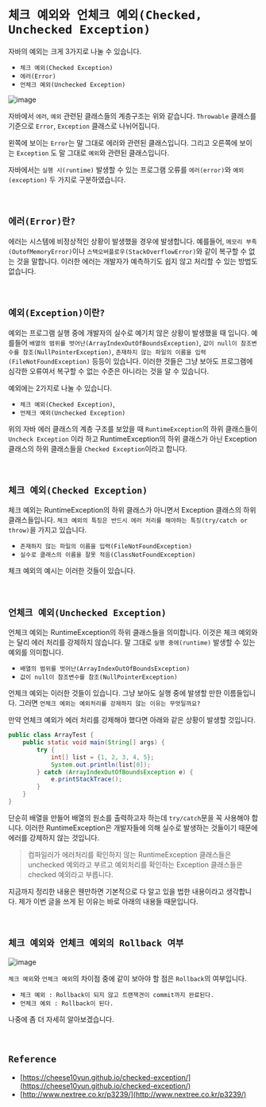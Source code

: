 # `체크 예외와 언체크 예외(Checked, Unchecked Exception)`

자바의 예외는 크게 3가지로 나눌 수 있습니다. 

- `체크 예외(Checked Exception)`
- `에러(Error)`
- `언체크 예외(Unchecked Exception)`

![image](https://user-images.githubusercontent.com/45676906/105691109-2cda9400-5f40-11eb-9003-a14873c2eaf2.png)

자바에서 `에러`, `예외` 관련된 클래스들의 계층구조는 위와 같습니다. `Throwable` 클래스를 기준으로 `Error`, `Exception` 클래스로 나뉘어집니다. 

왼쪽에 보이는 `Error`는 말 그대로 에러와 관련된 클래스입니다. 그리고 오른쪽에 보이는 `Exception` 도 말 그대로 `예외`와 관련된 클래스입니다.

자바에서는 `실행 시(runtime)` 발생할 수 있는 프로그램 오류를 `에러(error)`와 `예외(exception)` 두 가지로 구분하였습니다. 

<br>

## `에러(Error)란?`

에러는 시스템에 비정상적인 상황이 발생했을 경우에 발생합니다. 예를들어, `메모리 부족(OutofMemoryError)`이나 `스택오버플로우(StackOverflowError)`와 같이 복구할 수 없는 것을 말합니다. 
이러한 에러는 개발자가 예측하기도 쉽지 않고 처리할 수 있는 방법도 없습니다. 

<br>

## `예외(Exception)이란?`

예외는 프로그램 실행 중에 개발자의 실수로 예기치 않은 상황이 발생했을 때 입니다. 예를들어 `배열의 범위를 벗어난(ArrayIndexOutOfBoundsException)`, `값이 null이 참조변수를 참조(NullPointerException)`,
`존재하지 않는 파일의 이름을 입력(FileNotFoundException)` 등등이 있습니다. 이러한 것들은 그냥 보아도 프로그램에 심각한 오류여서 복구할 수 없는 수준은 아니라는 것을 알 수 있습니다. 

예외에는 2가지로 나눌 수 있습니다.

- `체크 예외(Checked Exception)`, 
- `언체크 예외(Unchecked Exception)`
   
위의 자바 에러 클래스의 계층 구조를 보았을 때 `RuntimeException`의 하위 클래스들이 `Uncheck Exception` 이라 하고 RuntimeException의 하위 클래스가 아닌 Exception 클래스의 하위 클래스들을 `Checked Exception`이라고 합니다. 

<br>

## `체크 예외(Checked Exception)`

체크 예외는 RuntimeException의 하위 클래스가 아니면서 Exception 클래스의 하위 클래스들입니다. `체크 예외의 특징은 반드시 에러 처리를 해야하는 특징(try/catch or throw)`을 가지고 있습니다. 

- `존재하지 않는 파일의 이름을 입력(FileNotFoundException)`
- `실수로 클래스의 이름을 잘못 적음(ClassNotFoundException)`

체크 예외의 예시는 이러한 것들이 있습니다. 

<br>

## `언체크 예외(Unchecked Exception)`

언체크 예외는 RuntimeException의 하위 클래스들을 의미합니다. 이것은 체크 예외와는 달리 에러 처리를 강제하지 않습니다. 
말 그대로 `실행 중에(runtime)` 발생할 수 있는 예외를 의미합니다. 

- `배열의 범위를 벗어난(ArrayIndexOutOfBoundsException)`
- `값이 null이 참조변수를 참조(NullPointerException)`

언체크 예외는 이러한 것들이 있습니다. 그냥 보아도 실행 중에 발생할 만한 이름들입니다. 그러면 `언체크 예외는 예외처리를 강제하지 않는 이유는 무엇일까요?`

만약 언체크 예외가 에러 처리를 강제해야 했다면 아래와 같은 상황이 발생할 것입니다.  

```java
public class ArrayTest {
    public static void main(String[] args) {
        try {
            int[] list = {1, 2, 3, 4, 5};
            System.out.println(list[0]);
        } catch (ArrayIndexOutOfBoundsException e) {
            e.printStackTrace();
        }
    }
}
```

단순히 배열을 만들어 배열의 원소를 출력하고자 하는데 `try/catch`문을 꼭 사용해야 합니다. 이러한 RuntimeException은 개발자들에 의해 실수로 발생하는 것들이기 때문에
에러를 강제하지 않는 것입니다. 

> 컴파일러가 에러처리를 확인하지 않는 RuntimeException 클래스들은 unchecked 예외라고 부르고 
> 예외처리를 확인하는 Exception 클래스들은 checked 예외라고 부릅니다. 

지금까지 정리한 내용은 웬만하면 기본적으로 다 알고 있을 법한 내용이라고 생각합니다. 제가 이번 글을 쓰게 된 이유는 바로 아래의 내용들 때문입니다. 

<br>

## `체크 예외와 언체크 예외의 Rollback 여부`

![image](https://user-images.githubusercontent.com/45676906/105691015-0d436b80-5f40-11eb-994d-58c55b8d47b8.png)

`체크 예외`와 `언체크 예외`의 차이점 중에 같이 보아야 할 점은 `Rollback`의 여부입니다. 

- `체크 예외 : Rollback이 되지 않고 트랜잭견이 commit까지 완료된다.`
- `언체크 예외 : Rollback이 된다.`

나중에 좀 더 자세히 알아보겠습니다. 

<br>

## `Reference`

- [https://cheese10yun.github.io/checked-exception/](https://cheese10yun.github.io/checked-exception/)
- [http://www.nextree.co.kr/p3239/](http://www.nextree.co.kr/p3239/)
